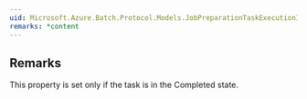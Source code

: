 ```yaml
---  
uid: Microsoft.Azure.Batch.Protocol.Models.JobPreparationTaskExecutionInformation.EndTime  
remarks: *content  
---  
```

  
## Remarks  
 This property is set only if the task is in the Completed state.